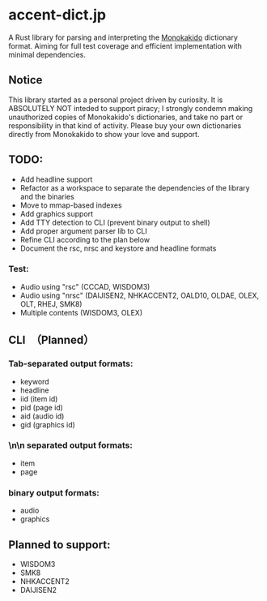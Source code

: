 # accent-dict.jp
A Rust library for parsing and interpreting the [Monokakido](https://www.monokakido.jp/en/dictionaries/app/) dictionary format.
Aiming for full test coverage and efficient implementation with minimal dependencies.

## Notice

This library started as a personal project driven by curiosity.
It is ABSOLUTELY NOT inteded to support piracy;
I strongly condemn making unauthorized copies of Monokakido's dictionaries,
and take no part or responsibility in that kind of activity.
Please buy your own dictionaries directly from Monokakido to show your love and support.

## TODO:
- Add headline support
- Refactor as a workspace to separate the dependencies of the library and the binaries
- Move to mmap-based indexes
- Add graphics support
- Add TTY detection to CLI (prevent binary output to shell)
- Add proper argument parser lib to CLI
- Refine CLI according to the plan below
- Document the rsc, nrsc and keystore and headline formats
### Test:
- Audio using "rsc" (CCCAD, WISDOM3)
- Audio using "nrsc" (DAIJISEN2, NHKACCENT2, OALD10, OLDAE, OLEX, OLT, RHEJ, SMK8)
- Multiple contents (WISDOM3, OLEX)


## CLI　（Planned）

### Tab-separated output formats:
- keyword
- headline
- iid (item id)
- pid (page id)
- aid (audio id)
- gid (graphics id)

### \n\n separated output formats:
- item
- page

### binary output formats:
- audio
- graphics


## Planned to support:
- WISDOM3
- SMK8
- NHKACCENT2
- DAIJISEN2
